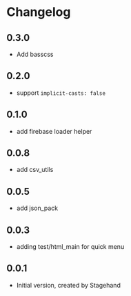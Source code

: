 # Changelog

## 0.3.0

- Add basscss
## 0.2.0

- support `implicit-casts: false`

## 0.1.0

- add firebase loader helper

## 0.0.8

- add csv_utils

## 0.0.5

- add json_pack

## 0.0.3

- adding test/html_main for quick menu

## 0.0.1

- Initial version, created by Stagehand
